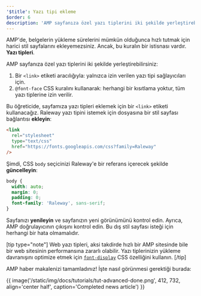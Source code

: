 ```yaml
---
'$title': Yazı tipi ekleme
$order: 6
description: 'AMP sayfanıza özel yazı tiplerini iki şekilde yerleştirebilirsiniz: 1. Bir <link> etiketi aracılığıyla: yalnızca izin verilen yazı tipi sağlayıcıları için. ...'
---
```


AMP'de, belgelerin yükleme sürelerini mümkün olduğunca hızlı tutmak için harici stil sayfalarını ekleyemezsiniz. Ancak, bu kuralın bir istisnası vardır. **Yazı tipleri**.

AMP sayfanıza özel yazı tiplerini iki şekilde yerleştirebilirsiniz:

1. Bir `<link>` etiketi aracılığıyla: yalnızca izin verilen yazı tipi sağlayıcıları için.
2. `@font-face` CSS kuralını kullanarak: herhangi bir kısıtlama yoktur, tüm yazı tiplerine izin verilir.

Bu öğreticide, sayfamıza yazı tipleri eklemek için bir `<link>` etiketi kullanacağız. Raleway yazı tipini istemek için <code><head></code> dosyasına bir stil sayfası bağlantısı **ekleyin**:

```html
<link
  rel="stylesheet"
  type="text/css"
  href="https://fonts.googleapis.com/css?family=Raleway"
/>
```

Şimdi, CSS `body` seçicinizi Raleway'e bir referans içerecek şekilde **güncelleyin**:

```css
body {
  width: auto;
  margin: 0;
  padding: 0;
  font-family: 'Raleway', sans-serif;
}
```

Sayfanızı **yenileyin** ve sayfanızın yeni görünümünü kontrol edin. Ayrıca, AMP doğrulayıcının çıkışını kontrol edin. Bu dış stil sayfası isteği için herhangi bir hata olmamalıdır.

[tip type="note"] Web yazı tipleri, aksi takdirde hızlı bir AMP sitesinde bile bir web sitesinin performansına zararlı olabilir. Yazı tiplerinizin yükleme davranışını optimize etmek için [`font-display`](https://developer.mozilla.org/en-US/docs/Web/CSS/@font-face/font-display) CSS özelliğini kullanın. [/tip]

AMP haber makalenizi tamamladınız! İşte nasıl görünmesi gerektiği burada:

{{ image('/static/img/docs/tutorials/tut-advanced-done.png', 412, 732, align='center half', caption='Completed news article') }}
